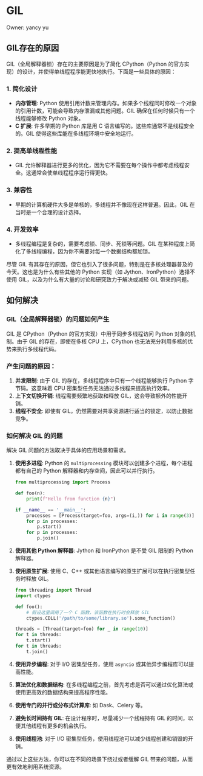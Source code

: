 # GIL

Owner: yancy yu

## GIL存在的原因

GIL（全局解释器锁）存在的主要原因是为了简化 CPython（Python 的官方实现）的设计，并使得单线程程序能更快地执行。下面是一些具体的原因：

### 1. 简化设计

- **内存管理**: Python 使用引用计数来管理内存。如果多个线程同时修改一个对象的引用计数，可能会导致内存泄漏或其他问题。GIL 确保在任何时候只有一个线程能够修改 Python 对象。
- **C 扩展**: 许多早期的 Python 库是用 C 语言编写的。这些库通常不是线程安全的。GIL 使得这些库能在多线程环境中安全地运行。

### 2. 提高单线程性能

- GIL 允许解释器进行更多的优化，因为它不需要在每个操作中都考虑线程安全。这通常会使单线程程序运行得更快。

### 3. 兼容性

- 早期的计算机硬件大多是单核的，多线程并不像现在这样普遍。因此，GIL 在当时是一个合理的设计选择。

### 4. 开发效率

- 多线程编程是复杂的，需要考虑锁、同步、死锁等问题。GIL 在某种程度上简化了多线程编程，因为你不需要对每一个数据结构都加锁。

尽管 GIL 有其存在的原因，但它也引入了很多问题，特别是在多核处理器普及的今天。这也是为什么有些其他的 Python 实现（如 Jython、IronPython）选择不使用 GIL，以及为什么有大量的讨论和研究致力于解决或减轻 GIL 带来的问题。

## 如何解决

### GIL（全局解释器锁）的问题如何产生

GIL 是 CPython（Python 的官方实现）中用于同步多线程访问 Python 对象的机制。由于 GIL 的存在，即使在多核 CPU 上，CPython 也无法充分利用多核的优势来执行多线程代码。

### 产生问题的原因：

1. **并发限制**: 由于 GIL 的存在，多线程程序中只有一个线程能够执行 Python 字节码。这意味着 CPU 密集型任务无法通过多线程来提高执行效率。
2. **上下文切换开销**: 线程需要频繁地获取和释放 GIL，这会导致额外的性能开销。
3. **线程不安全**: 即使有 GIL，仍然需要对共享资源进行适当的锁定，以防止数据竞争。

### 如何解决 GIL 的问题

解决 GIL 问题的方法取决于具体的应用场景和需求。

1. **使用多进程**: Python 的 `multiprocessing` 模块可以创建多个进程，每个进程都有自己的 Python 解释器和内存空间，因此可以并行执行。
    
    ```python
    from multiprocessing import Process
    
    def foo(n):
        print(f"Hello from function {n}")
    
    if __name__ == '__main__':
        processes = [Process(target=foo, args=(i,)) for i in range(3)]
        for p in processes:
            p.start()
        for p in processes:
            p.join()
    
    ```
    
2. **使用其他 Python 解释器**: Jython 和 IronPython 是不受 GIL 限制的 Python 解释器。
3. **使用原生扩展**: 使用 C、C++ 或其他语言编写的原生扩展可以在执行密集型任务时释放 GIL。
    
    ```python
    from threading import Thread
    import ctypes
    
    def foo():
        # 假设这里调用了一个 C 函数，该函数在执行时会释放 GIL
        ctypes.CDLL('/path/to/some/library.so').some_function()
    
    threads = [Thread(target=foo) for _ in range(10)]
    for t in threads:
        t.start()
    for t in threads:
        t.join()
    
    ```
    
4. **使用异步编程**: 对于 I/O 密集型任务，使用 `asyncio` 或其他异步编程库可以提高性能。
5. **算法优化和数据结构**: 在多线程编程之前，首先考虑是否可以通过优化算法或使用更高效的数据结构来提高程序性能。
6. **使用专门的并行或分布式计算库**: 如 Dask、Celery 等。
7. **避免长时间持有 GIL**: 在设计程序时，尽量减少一个线程持有 GIL 的时间，以便其他线程有更多的机会执行。
8. **使用线程池**: 对于 I/O 密集型任务，使用线程池可以减少线程创建和销毁的开销。

通过以上这些方法，你可以在不同的场景下绕过或者缓解 GIL 带来的问题，从而更有效地利用系统资源。
